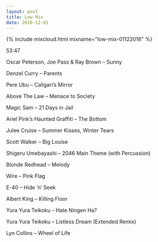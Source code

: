```yaml
---
layout: post
title: Low Mix
date: 2016-12-01
---
```


{% include mixcloud.html mixname="low-mix-01122016" %}

53:47

Oscar Peterson, Joe Pass & Ray Brown – Sunny

Denzel Curry – Parents

Pere Ubu – Caligari’s Mirror

Above The Law – Menace to Society

Magic Sam – 21 Days in Jail

Ariel Pink’s Haunted Graffiti – The Bottom

Julee Cruise – Summer Kisses, Winter Tears

Scott Walker – Big Louise

Shigeru Umebayashi – 2046 Main Theme (with Percussion)

Blonde Redhead – Melody

Wire – Pink Flag

E-40 – Hide ’n’ Seek

Albert King – Killing Floor

Yura Yura Teikoku – Hate Ningen Ha?

Yura Yura Teikoku – Listless Dream (Extended Remix)

Lyn Collins – Wheel of Life

